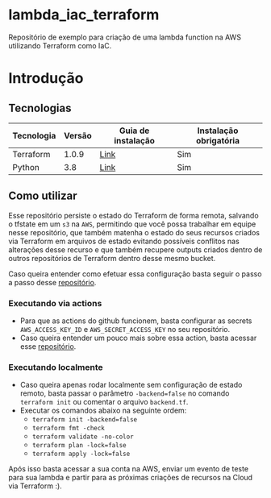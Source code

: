 # lambda_iac_terraform

Repositório de exemplo para criação de uma lambda function na AWS utilizando Terraform como IaC.

# Introdução

## Tecnologias

| Tecnologia | Versão | Guia de instalação                                                  | Instalação obrigatória |
|------------|--------|---------------------------------------------------------------------|------------------------|
| Terraform  | 1.0.9  | [Link](https://learn.hashicorp.com/tutorials/terraform/install-cli) | Sim                    |
| Python     | 3.8    | [Link](https://www.python.org/downloads/)                           | Sim                    |

## Como utilizar

Esse repositório persiste o estado do Terraform de forma remota, salvando o tfstate em um `s3` na `AWS`, permitindo que
você possa trabalhar em equipe nesse repositório, que também matenha o estado do seus recursos criados via Terraform em
arquivos de estado evitando possíveis conflitos nas alterações desse recurso e que também recupere outputs criados
dentro de outros repositórios de Terraform dentro desse mesmo bucket.

Caso queira entender como efetuar essa configuração basta seguir o passo a passo
desse [repositório](https://github.com/yagoalmeida/shared-storage-terraform-state).

### Executando via actions

* Para que as actions do github funcionem, basta configurar as secrets `AWS_ACCESS_KEY_ID` e `AWS_SECRET_ACCESS_KEY` no
  seu repositório.
* Caso queira entender um pouco mais sobre essa action, basta acessar esse [repositório](https://github.com/yagoalmeida/terraform_actions).

### Executando localmente

* Caso queira apenas rodar localmente sem configuração de estado remoto, basta passar o parâmetro `-backend=false` no
  comando `terraform init` ou comentar o arquivo `backend.tf`.
* Executar os comandos abaixo na seguinte ordem:
    * `terraform init -backend=false`
    * `terraform fmt -check`
    * `terraform validate -no-color`
    * `terraform plan -lock=false`
    * `terraform apply -lock=false`

Após isso basta acessar a sua conta na AWS, enviar um evento de teste para sua lambda e partir para as próximas criações
de recursos na Cloud via Terraform :).
